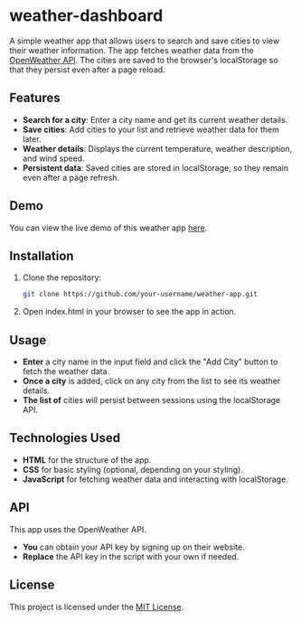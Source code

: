 # weather-dashboard

A simple weather app that allows users to search and save cities to view their weather information. The app fetches weather data from the [OpenWeather API](https://openweathermap.org/). The cities are saved to the browser's localStorage so that they persist even after a page reload.

## Features

- **Search for a city**: Enter a city name and get its current weather details.
- **Save cities**: Add cities to your list and retrieve weather data for them later.
- **Weather details**: Displays the current temperature, weather description, and wind speed.
- **Persistent data**: Saved cities are stored in localStorage, so they remain even after a page refresh.

## Demo

You can view the live demo of this weather app [here](https://github.com/amaanpatel-dev/weather-app).

## Installation

1. Clone the repository:
   ```bash
   git clone https://github.com/your-username/weather-app.git
   ```

3. Open index.html in your browser to see the app in action.


## Usage
- **Enter** a city name in the input field and click the "Add City" button to fetch the weather data.
- **Once a city** is added, click on any city from the list to see its weather details.
- **The list of** cities will persist between sessions using the localStorage API.

  
## Technologies Used
- **HTML** for the structure of the app.
- **CSS** for basic styling (optional, depending on your styling).
- **JavaScript** for fetching weather data and interacting with localStorage.


## API
This app uses the OpenWeather API.
- **You** can obtain your API key by signing up on their website.
- **Replace** the API key in the script with your own if needed.

## License

This project is licensed under the [MIT License](./LICENSE).

